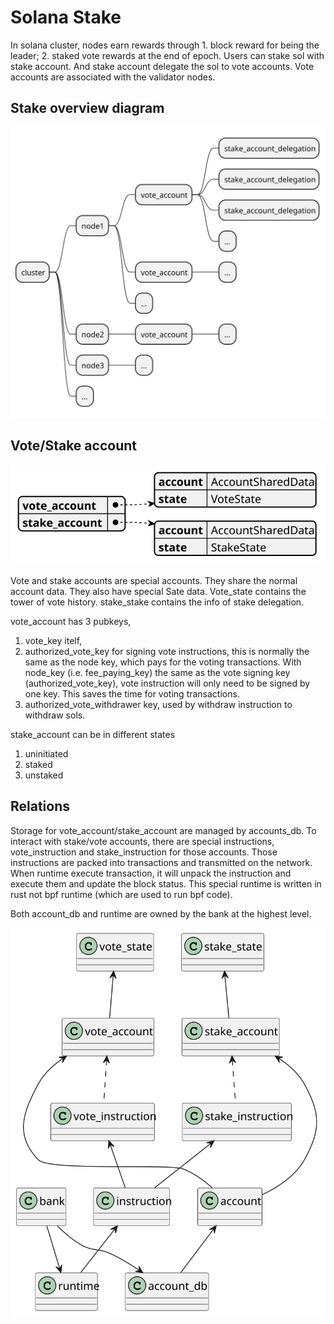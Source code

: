 # Solana Stake

In solana cluster, nodes earn rewards through 1. block reward for being the leader; 2. staked vote rewards at the end of epoch. Users can stake sol with stake account. And stake account delegate the sol to vote accounts. Vote accounts are associated with the validator nodes.

## Stake overview diagram
![Alt text](./out/stakes/stakes.svg)


## Vote/Stake account
![Alt text](./out/accounts/accounts.svg)

Vote and stake accounts are special accounts. They share the normal account data. They also have special Sate data. Vote_state contains the tower of vote history. stake_stake contains the info of stake delegation.

vote_account has 3 pubkeys,
1. vote_key itelf,
2. authorized_vote_key for signing vote instructions, this is normally the same as the node key, which pays for the voting transactions. With node_key (i.e. fee_paying_key) the same as the vote signing key (authorized_vote_key), vote instruction will only need to be signed by one key. This saves the time for voting transactions.
3. authorized_vote_withdrawer key, used by withdraw instruction to withdraw sols.

stake_account can be in different states
1. uninitiated
2. staked
3. unstaked

## Relations

Storage for vote_account/stake_account are managed by accounts_db. To interact with stake/vote accounts, there are special instructions, vote_instruction and stake_instruction for those accounts. Those instructions are packed into transactions and transmitted on the network. When runtime execute transaction, it will unpack the instruction and execute them and update the block status. This special runtime is written in rust not bpf runtime (which are used to run bpf code).

Both account_db and runtime are owned by the bank at the highest level.

![Alt text](./out/relations/relations.svg)
